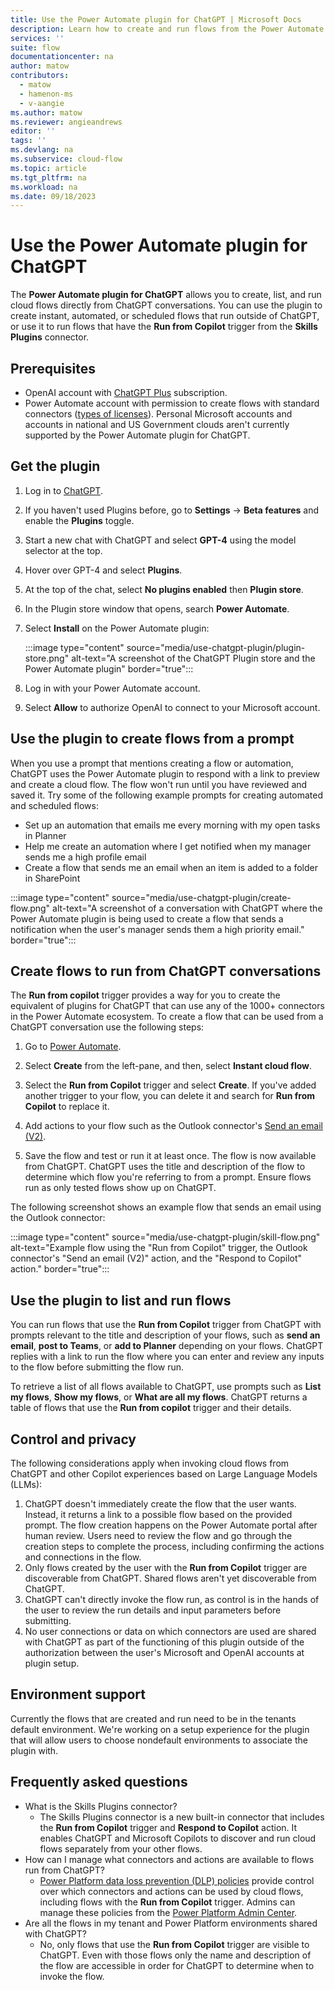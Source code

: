 ```yaml
---
title: Use the Power Automate plugin for ChatGPT | Microsoft Docs
description: Learn how to create and run flows from the Power Automate plugin for ChatGPT
services: ''
suite: flow
documentationcenter: na
author: matow
contributors:
  - matow
  - hamenon-ms
  - v-aangie
ms.author: matow
ms.reviewer: angieandrews
editor: ''
tags: ''
ms.devlang: na
ms.subservice: cloud-flow
ms.topic: article
ms.tgt_pltfrm: na
ms.workload: na
ms.date: 09/18/2023
---
```


# Use the Power Automate plugin for ChatGPT

The **Power Automate plugin for ChatGPT** allows you to create, list, and run  cloud flows directly from ChatGPT conversations. You can use the plugin to create instant, automated, or scheduled flows that run outside of ChatGPT, or use it to run flows that have the  **Run from Copilot** trigger from the **Skills Plugins** connector.

## Prerequisites

* OpenAI account with [ChatGPT Plus](https://openai.com/blog/chatgpt-plus) subscription.
* Power Automate account with permission to create flows with standard connectors ([types of licenses](/power-platform/admin/power-automate-licensing/types)). Personal Microsoft accounts and accounts in national and US Government clouds aren't currently supported by the Power Automate plugin for ChatGPT.

## Get the plugin

1. Log in to [ChatGPT](https://chat.openai.com).

1. If you haven't used Plugins before, go to **Settings** ->  **Beta features** and enable the **Plugins** toggle.

1. Start a new chat with ChatGPT and select **GPT-4** using the model selector at the top.

1. Hover over GPT-4 and select **Plugins**.

1. At the top of the chat, select **No plugins enabled** then **Plugin store**.

1. In the Plugin store window that opens, search **Power Automate**.

1. Select **Install** on the Power Automate plugin:

    :::image type="content" source="media/use-chatgpt-plugin/plugin-store.png" alt-text="A screenshot of the ChatGPT Plugin store and the Power Automate plugin" border="true":::

1. Log in with your Power Automate account.

1. Select **Allow** to authorize OpenAI to connect to your Microsoft account.

## Use the plugin to create flows from a prompt

When you use a prompt that mentions creating a flow or automation, ChatGPT uses the Power Automate plugin to respond with a link to preview and create a cloud flow. The flow won't run until you have reviewed and saved it. Try some of the following example prompts for creating automated and scheduled flows:

* Set up an automation that emails me every morning with my open tasks in Planner
* Help me create an automation where I get notified when my manager sends me a high profile email
* Create a flow that sends me an email when an item is added to a folder in SharePoint

:::image type="content" source="media/use-chatgpt-plugin/create-flow.png" alt-text="A screenshot of a conversation with ChatGPT where the Power Automate plugin is being used to create a flow that sends a notification when the user's manager sends them a high priority email." border="true":::

## Create flows to run from ChatGPT conversations

 The **Run from copilot**  trigger provides a way for you to create the equivalent of plugins for ChatGPT that can use any of the 1000+ connectors in the Power Automate ecosystem. To create a flow that can be used from a ChatGPT conversation use the following steps: 

1. Go to [Power Automate](https://make.powerautomate.com).

1. Select **Create** from the left-pane, and then, select **Instant cloud flow**.

1. Select the **Run from Copilot** trigger and select **Create**. If you've added another trigger to your flow, you can delete it and search for **Run from Copilot** to replace it.

1. Add actions to your flow such as the Outlook connector's [Send an email (V2)](/connectors/office365/#send-an-email-(v2)).

1. Save the flow and test or run it at least once. The flow is now available from ChatGPT. ChatGPT uses the title and description of the flow to determine which flow you're referring to from a prompt. Ensure flows run as only tested flows show up on ChatGPT.

The following screenshot shows an example flow that sends an email using the Outlook connector:

:::image type="content" source="media/use-chatgpt-plugin/skill-flow.png" alt-text="Example flow using the "Run from Copilot" trigger, the Outlook connector's "Send an email (V2)" action, and the "Respond to Copilot" action." border="true":::

## Use the plugin to list and run flows

You can run flows that use the **Run from Copilot** trigger from ChatGPT with prompts relevant to the title and description of your flows, such as **send an email**, **post to Teams**, or **add to Planner** depending on your flows. ChatGPT replies with a link to run the flow where you can enter and review any inputs to the flow before submitting the flow run.

To retrieve a list of all flows available to ChatGPT, use prompts such as **List my flows**, **Show my flows**, or **What are all my flows**. ChatGPT returns a table of flows that use the **Run from copilot** trigger and their details.

## Control and privacy

The following considerations apply when invoking cloud flows from ChatGPT and other Copilot experiences based on Large Language Models (LLMs):

1. ChatGPT doesn't immediately create the flow that the user wants. Instead, it returns a link to a possible flow based on the provided prompt. The flow creation happens on the Power Automate portal after human review. Users need to review the flow and go through the creation steps to complete the process, including confirming the actions and connections in the flow.
1. Only flows created by the user with the **Run from Copilot** trigger are discoverable from ChatGPT. Shared flows aren't yet discoverable from ChatGPT.
1. ChatGPT can't directly invoke the flow run, as control is in the hands of the user to review the run details and input parameters before submitting.
1. No user connections or data on which connectors are used are shared with ChatGPT as part of the functioning of this plugin outside of the authorization between the user's Microsoft and OpenAI accounts at plugin setup.

## Environment support

Currently the flows that are created and run need to be in the tenants default environment. We're working on a setup experience for the plugin that will allow users to choose nondefault environments to associate the plugin with.


## Frequently asked questions

* What is the Skills Plugins connector?
  * The Skills Plugins connector is a new built-in connector that includes the **Run from Copilot** trigger and **Respond to Copilot** action. It enables ChatGPT and Microsoft Copilots to discover and run cloud flows separately from your other flows.
* How can I manage what connectors and actions are available to flows run from ChatGPT?
  * [Power Platform data loss prevention (DLP) policies](/power-platform/admin/wp-data-loss-prevention) provide control over which connectors and actions can be used by cloud flows, including flows with the **Run from Copilot** trigger. Admins can manage these policies from the [Power Platform Admin Center](https://admin.powerplatform.com).
* Are all the flows in my tenant and Power Platform environments shared with ChatGPT?
  * No, only flows that use the **Run from Copilot** trigger are visible to ChatGPT. Even with those flows only the name and description of the flow are accessible in order for ChatGPT to determine when to invoke the flow.
